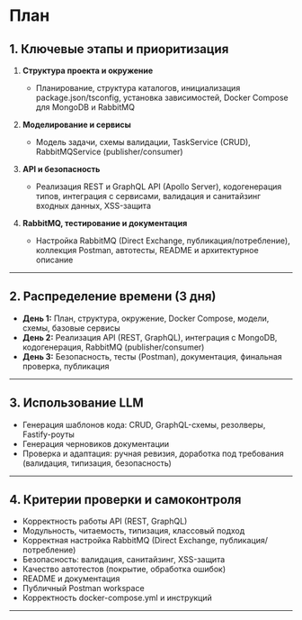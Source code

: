 # План

## 1. Ключевые этапы и приоритизация

1. **Структура проекта и окружение**
   - Планирование, структура каталогов, инициализация package.json/tsconfig, установка зависимостей, Docker Compose для MongoDB и RabbitMQ

2. **Моделирование и сервисы**
   - Модель задачи, схемы валидации, TaskService (CRUD), RabbitMQService (publisher/consumer)

3. **API и безопасность**
   - Реализация REST и GraphQL API (Apollo Server), кодогенерация типов, интеграция с сервисами, валидация и санитайзинг входных данных, XSS-защита

4. **RabbitMQ, тестирование и документация**
   - Настройка RabbitMQ (Direct Exchange, публикация/потребление), коллекция Postman, автотесты, README и архитектурное описание

---

## 2. Распределение времени (3 дня)

- **День 1:** План, структура, окружение, Docker Compose, модели, схемы, базовые сервисы
- **День 2:** Реализация API (REST, GraphQL), интеграция с MongoDB, кодогенерация, RabbitMQ (publisher/consumer)
- **День 3:** Безопасность, тесты (Postman), документация, финальная проверка, публикация

---

## 3. Использование LLM

- Генерация шаблонов кода: CRUD, GraphQL-схемы, резолверы, Fastify-роуты
- Генерация черновиков документации
- Проверка и адаптация: ручная ревизия, доработка под требования (валидация, типизация, безопасность)

---

## 4. Критерии проверки и самоконтроля

- Корректность работы API (REST, GraphQL)
- Модульность, читаемость, типизация, классовый подход
- Корректная настройка RabbitMQ (Direct Exchange, публикация/потребление)
- Безопасность: валидация, санитайзинг, XSS-защита
- Качество автотестов (покрытие, обработка ошибок)
- README и документация
- Публичный Postman workspace
- Корректность docker-compose.yml и инструкций

---